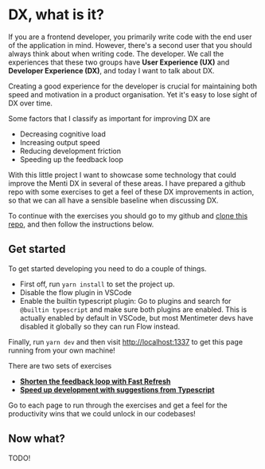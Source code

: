 # DX, what is it?

If you are a frontend developer, you primarily write code with the end user of the application in mind. However, there's a second user that you should always think about when writing code. The developer. We call the experiences that these two groups have **User Experience (UX)** and **Developer Experience (DX)**, and today I want to talk about DX.

Creating a good experience for the developer is crucial for maintaining both speed and motivation in a product organisation. Yet it's easy to lose sight of DX over time.

Some factors that I classify as important for improving DX are
- Decreasing cognitive load
- Increasing output speed
- Reducing development friction
- Speeding up the feedback loop

With this little project I want to showcase some technology that could improve the Menti DX in several of these areas. I have prepared a github repo with some exercises to get a feel of these DX improvements in action, so that we can all have a sensible baseline when discussing DX.

To continue with the exercises you should go to my github and [clone this repo](https://github.com/Jakst/menti-dx), and then follow the instructions below.

## Get started

To get started developing you need to do a couple of things.
- First off, run `yarn install` to set the project up.
- Disable the flow plugin in VSCode
- Enable the builtin typescript plugin: Go to plugins and search for `@builtin typescript` and make sure both plugins are enabled. This is actually enabled by default in VSCode, but most Mentimeter devs have disabled it globally so they can run Flow instead.


Finally, run `yarn dev` and then visit [http://localhost:1337](http://localhost:1337/) to get this page running from your own machine!

There are two sets of exercises
- **[Shorten the feedback loop with Fast Refresh](/fast-refresh)**
- **[Speed up development with suggestions from Typescript](/typescript)**

Go to each page to run through the exercises and get a feel for the productivity wins that we could unlock in our codebases!

## Now what?

TODO!


